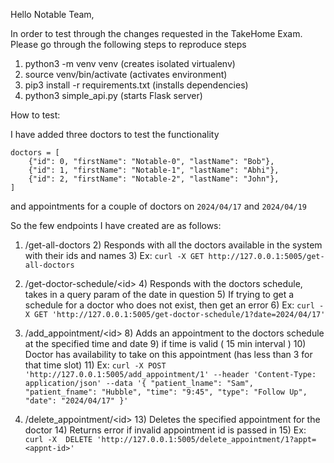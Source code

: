 Hello Notable Team,

In order to test through the changes requested in the TakeHome Exam. Please go through the following steps to reproduce
steps

1) python3 -m venv venv (creates isolated virtualenv)
2) source venv/bin/activate (activates environment)
3) pip3 install -r requirements.txt (installs dependencies)
4) python3 simple_api.py (starts Flask server)

How to test:

I have added three doctors to test the functionality

```
doctors = [
    {"id": 0, "firstName": "Notable-0", "lastName": "Bob"},
    {"id": 1, "firstName": "Notable-1", "lastName": "Abhi"},
    {"id": 2, "firstName": "Notable-2", "lastName": "John"},
]
```

and appointments for a couple of doctors on `2024/04/17` and `2024/04/19`

So the few endpoints I have created are as follows:

1) /get-all-doctors
    2) Responds with all the doctors available in the system with their ids and names
    3) Ex: `curl -X GET http://127.0.0.1:5005/get-all-doctors`

3) /get-doctor-schedule/\<id\>
    4) Responds with the doctors schedule, takes in a query param of the date in question
        5) If trying to get a schedule for a doctor who does not exist, then get an error
    6) Ex: `curl -X GET 'http://127.0.0.1:5005/get-doctor-schedule/1?date=2024/04/17'`
7) /add_appointment/\<id\>
    8) Adds an appointment to the doctors schedule at the specified time and date
        9) if time is valid ( 15 min interval )
        10) Doctor has availability to take on this appointment (has less than 3 for that time slot)
    11) Ex: ```
        curl -X POST 'http://127.0.0.1:5005/add_appointment/1'
        --header 'Content-Type: application/json'
        --data '{
        "patient_lname": "Sam",
        "patient_fname": "Hubble",
        "time": "9:45",
        "type": "Follow Up",
        "date": "2024/04/17"
        }' ```
12) /delete_appointment/\<id\>
    13) Deletes the specified appointment for the doctor
        14) Returns error if invalid appointment id is passed in
    15) Ex: ``` curl -X  DELETE 'http://127.0.0.1:5005/delete_appointment/1?appt=<appnt-id>'```